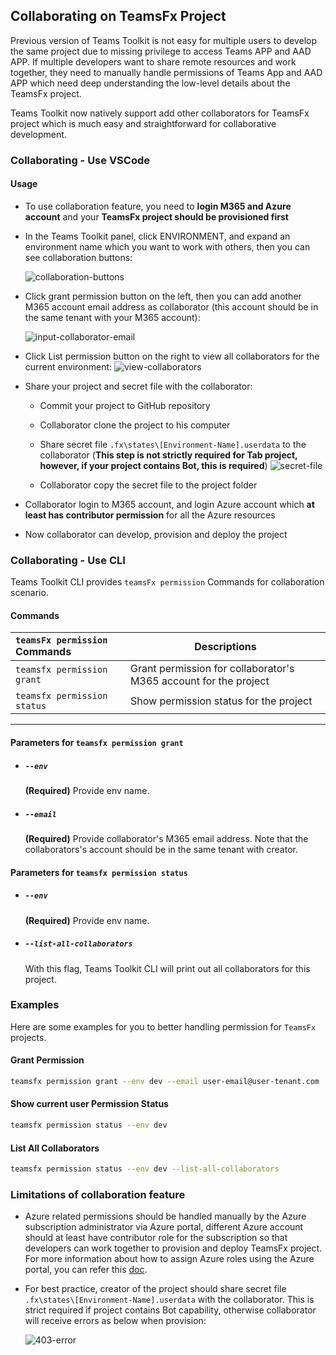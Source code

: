 ## Collaborating on TeamsFx Project
Previous version of Teams Toolkit is not easy for multiple users to develop the same project due to missing privilege to access Teams APP and AAD APP. If multiple developers want to share remote resources and work together, they need to manually handle permissions of Teams App and AAD APP which need deep understanding the low-level details about the TeamsFx project.

Teams Toolkit now natively support add other collaborators for TeamsFx project which is much easy and straightforward for collaborative development.

### Collaborating - Use VSCode

#### Usage
- To use collaboration feature, you need to **login M365 and Azure account** and your **TeamsFx project should be provisioned first**

- In the Teams Toolkit panel, click ENVIRONMENT, and expand an environment name which you want to work with others, then you can see collaboration buttons:

  ![collaboration-buttons](https://user-images.githubusercontent.com/5545529/168954079-72d3e24d-a862-4067-8df9-f2539cedae3c.png)


- Click grant permission button on the left, then you can add another M365 account email address as collaborator (this account should be in the same tenant with your M365 account):

  ![input-collaborator-email](https://user-images.githubusercontent.com/5545529/168954580-d4012f4d-f99e-4c97-92af-ffe68e7ecb6b.png)


- Click List permission button on the right to view all collaborators for the current environment:
  ![view-collaborators](https://user-images.githubusercontent.com/5545529/168957068-84ff633e-8612-4805-a1a2-fe4afe42a00d.png)


- Share your project and secret file with the collaborator:
  - Commit your project to GitHub repository
  - Collaborator clone the project to his computer
  - Share secret file `.fx\states\[Environment-Name].userdata` to the collaborator (**This step is not strictly required for Tab project, however, if your project contains Bot, this is required**)
    ![secret-file](https://user-images.githubusercontent.com/5545529/168957952-7bb53831-c377-4b2b-a88a-282334aec3b1.png)

  - Collaborator copy the secret file to the project folder

- Collaborator login to M365 account, and login Azure account which **at least has contributor permission** for all the Azure resources

- Now collaborator can develop, provision and deploy the project

### Collaborating - Use CLI
Teams Toolkit CLI provides `teamsFx permission` Commands for collaboration scenario.

#### Commands
| `teamsFx permission` Commands | Descriptions |
|:------------------------------|-------------|
| `teamsfx permission grant` | Grant permission for collaborator's M365 account for the project |
| `teamsfx permission status` | Show permission status for the project | 

***

#### Parameters for `teamsfx permission grant`
- ##### `--env`
	**(Required)** Provide env name.

- ##### `--email`
	**(Required)** Provide collaborator's M365 email address. Note that the collaborators's account should be in the same tenant with creator.

#### Parameters for `teamsfx permission status`
- ##### `--env`
	**(Required)** Provide env name.

- ##### `--list-all-collaborators`
	With this flag, Teams Toolkit CLI will print out all collaborators for this project.

### Examples
Here are some examples for you to better handling permission for `TeamsFx` projects.

#### Grant Permission
```bash
teamsfx permission grant --env dev --email user-email@user-tenant.com
```

#### Show current user Permission Status
```bash
teamsfx permission status --env dev
```

#### List All Collaborators
```bash
teamsfx permission status --env dev --list-all-collaborators
```

### Limitations of collaboration feature
- Azure related permissions should be handled manually by the Azure subscription administrator via Azure portal, different Azure account should at least have contributor role for the subscription so that developers can work together to provision and deploy TeamsFx project. For more information about how to assign Azure roles using the Azure portal, you can refer this [doc](https://docs.microsoft.com/en-us/azure/role-based-access-control/role-assignments-portal?tabs=current).

- For best practice, creator of the project should share secret file `.fx\states\[Environment-Name].userdata` with the collaborator. This is strict required if project contains Bot capability, otherwise collaborator will receive errors as below when provision: 

  ![403-error](https://user-images.githubusercontent.com/5545529/168981368-2e97b9df-0f37-4eaa-acd1-33e85492b4cb.png)

